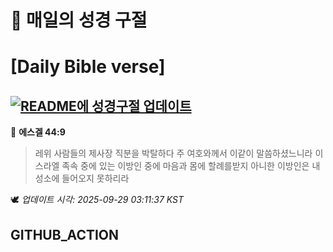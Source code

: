# 🙏 매일의 성경 구절
# [Daily Bible verse]
## [![README에 성경구절 업데이트](https://github.com/DONGSUKA/first_test/actions/workflows/update-readme-bible.yml/badge.svg)](https://github.com/DONGSUKA/first_test/actions/workflows/update-readme-bible.yml)
<!-- START_BIBLE_VERSE -->
📖 **에스겔 44:9**
> 레위 사람들의 제사장 직분을 박탈하다 주 여호와께서 이같이 말씀하셨느니라 이스라엘 족속 중에 있는 이방인 중에 마음과 몸에 할례를받지 아니한 이방인은 내 성소에 들어오지 못하리라

🕊️ _업데이트 시각: 2025-09-29 03:11:37 KST_
  <!-- END_BIBLE_VERSE -->
## GITHUB_ACTION
